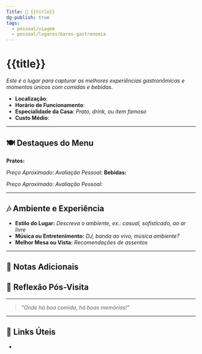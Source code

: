 ```yaml
---
Title: 🍹 {{title}}
dg-publish: true
tags:
  - pessoal/viagem
  - pessoal/lugares/bares-gastronomia
---
```

#  {{title}}
_Este é o lugar para capturar as melhores experiências gastronômicas e momentos únicos com comidas e bebidas._
- **Localização**: 
- **Horário de Funcionamento**: 
- **Especialidade da Casa**: _Prato, drink, ou item famoso_
- **Custo Médio**: 

---
## 🍽️ Destaques do Menu
**Pratos:**

*Preço Aproximado:* 
*Avaliação Pessoal:* 
**Bebidas:** 

*Preço Aproximado:* 
*Avaliação Pessoal:* 

---

## 🎶 Ambiente e Experiência
- **Estilo do Lugar:** _Descreva o ambiente, ex.: casual, sofisticado, ao ar livre_
- **Música ou Entretenimento:** _DJ, banda ao vivo, música ambiente?_
- **Melhor Mesa ou Vista:** _Recomendações de assentos_

---
## 📔 Notas Adicionais

## 🐧 Reflexão Pós-Visita


---
> _“Onde há boa comida, há boas memórias!”_
---
## 🔗 Links Úteis
- 
